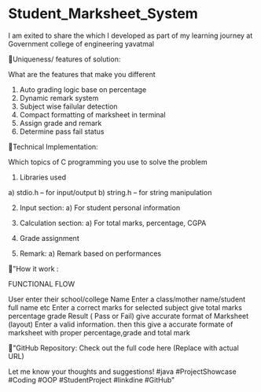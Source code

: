 # Student_Marksheet_System

I am exited to share the which I developed as part of my learning journey at Government college of engineering yavatmal 

🛑Uniqueness/ features of solution:

What are the features that make you different

1. Auto grading logic base on percentage
2. Dynamic remark system
3. Subject wise failular detection
4. Compact formatting of marksheet in terminal
5. Assign grade and remark
6. Determine pass fail status



🛑Technical Implementation:

Which topics of C programming you use to solve the problem

1. Libraries used

a) stdio.h – for input/output
b) string.h – for string manipulation

2. Input section:
a) For student personal information

3. Calculation section:
a) For total marks, percentage, CGPA

4. Grade assignment

5. Remark:
a) Remark based on performances 


🛑"How it work :

FUNCTIONAL FLOW

User enter their school/college Name Enter a class/mother name/student full name etc Enter a correct marks for selected subject give total marks percentage grade Result ( Pass or Fail) give accurate format of Marksheet (layout) Enter a valid information. then this give a accurate formate of marksheet with proper percentage,grade and total mark


🛑"GitHub Repository:
Check out the full code here (Replace with actual URL)

Let me know your thoughts and suggestions!
#java #ProjectShowcase #Coding #OOP #StudentProject #linkdine #GitHub"




